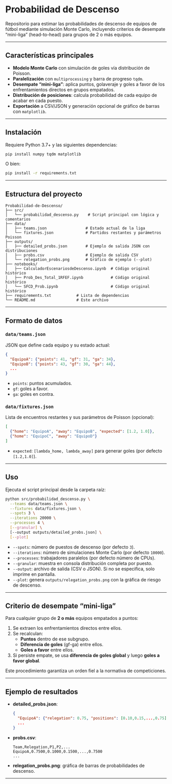 # Probabilidad de Descenso

Repositorio para estimar las probabilidades de descenso de equipos de fútbol mediante simulación Monte Carlo, incluyendo criterios de desempate “mini-liga” (head-to-head) para grupos de 2 o más equipos.

---

## Características principales

- **Modelo Monte Carlo** con simulación de goles vía distribución de Poisson.
- **Paralelización** con `multiprocessing` y barra de progreso `tqdm`.
- **Desempate “mini-liga”**: aplica puntos, golaveraje y goles a favor de los enfrentamientos directos en grupos empatados.
- **Distribución de posiciones**: calcula probabilidad de cada equipo de acabar en cada puesto.
- **Exportación** a CSV/JSON y generación opcional de gráfico de barras con `matplotlib`.

---

## Instalación

Requiere Python 3.7+ y las siguientes dependencias:

```bash
pip install numpy tqdm matplotlib
```

O bien:

```bash
pip install -r requirements.txt
```

---

## Estructura del proyecto

```plaintext
Probabilidad-de-Descenso/
├── src/
│   └── probabilidad_descenso.py    # Script principal con lógica y comentarios
├── data/
│   ├── teams.json                 # Estado actual de la liga
│   └── fixtures.json              # Partidos restantes y parámetros Poisson
├── outputs/
│   ├── detailed_probs.json        # Ejemplo de salida JSON con distribuciones
│   ├── probs.csv                  # Ejemplo de salida CSV
│   └── relegation_probs.png       # Gráfico de ejemplo (--plot)
├── notebooks/
│   ├── CalculadorEscenariosdeDescenso.ipynb  # Código original histórico
│   ├── Prob_Des_Total_1RFEF.ipynb            # Código original histórico
│   └── SFCD_Prob.ipynb                       # Código original histórico
├── requirements.txt           # Lista de dependencias
└── README.md                  # Este archivo
```

---

## Formato de datos

### `data/teams.json`

JSON que define cada equipo y su estado actual:

```json
{
  "EquipoA": {"points": 41, "gf": 31, "ga": 34},
  "EquipoB": {"points": 43, "gf": 30, "ga": 44},
  ...
}
```

- `points`: puntos acumulados.
- `gf`: goles a favor.
- `ga`: goles en contra.

### `data/fixtures.json`

Lista de encuentros restantes y sus parámetros de Poisson (opcional):

```json
[
  {"home": "EquipoA", "away": "EquipoB", "expected": [1.2, 1.0]},
  {"home": "EquipoC", "away": "EquipoD"}
]
```

- `expected`: `[lambda_home, lambda_away]` para generar goles (por defecto `[1.2,1.0]`).

---

## Uso

Ejecuta el script principal desde la carpeta raíz:

```bash
python src/probabilidad_descenso.py \
  --teams data/teams.json \
  --fixtures data/fixtures.json \
  --spots 3 \
  --iterations 20000 \
  --processes 4 \
  [--granular] \
  [--output outputs/detailed_probs.json] \
  [--plot]
```

- `--spots`: número de puestos de descenso (por defecto `3`).
- `--iterations`: número de simulaciones Monte Carlo (por defecto `10000`).
- `--processes`: trabajadores paralelos (por defecto número de CPUs).
- `--granular`: muestra en consola distribución completa por puesto.
- `--output`: archivo de salida (CSV o JSON). Si no se especifica, solo imprime en pantalla.
- `--plot`: genera `outputs/relegation_probs.png` con la gráfica de riesgo de descenso.

---

## Criterio de desempate “mini-liga”

Para cualquier grupo de **2 o más** equipos empatados a puntos:

1. Se extraen los enfrentamientos directos entre ellos.
2. Se recalculan:
   - **Puntos** dentro de ese subgrupo.
   - **Diferencia de goles** (gf-ga) entre ellos.
   - **Goles a favor** entre ellos.
3. Si persiste empate, se usa **diferencia de goles global** y luego **goles a favor global**.

Este procedimiento garantiza un orden fiel a la normativa de competiciones.

---

## Ejemplo de resultados

- **detailed_probs.json**:
  ```json
  {
    "EquipoA": {"relegation": 0.75, "positions": [0.10,0.15,...,0.75]},
    ...
  }
  ```

- **probs.csv**:
  ```csv
  Team,Relegation,P1,P2,...
  EquipoA,0.7500,0.1000,0.1500,...,0.7500
  ...
  ```

- **relegation_probs.png**: gráfica de barras de probabilidades de descenso.

---
